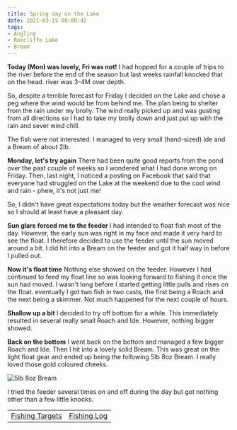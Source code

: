```yaml
---
title: Spring day on the Lake
date: 2021-03-15 00:00:42
tags:
- Angling
- Roecliffe Lake
- Bream
---
```

**Today (Mon) was lovely, Fri was not!**
I had hopped for a couple of trips to the river before the end of the season but last weeks rainfall knocked that on the head. river was 3-4M over depth.

So, despite a terrible forecast for Friday I decided on the Lake and chose a peg where the wind would be from behind me. The plan being to shelter from the rain under my brolly. The wind really picked up and was gusting from all directions so I had to take my brolly down and just put up with the rain and sever wind chill. 

The fish were not interested. I managed to very small (hand-sized) Ide and a Bream of about 2lb.

**Monday, let's try again**
There had been quite good reports from the pond over the past couple of weeks so I wondered what I had done wrong on Friday. Then, last night, I noticed a posting on Facebook that said that everyone had struggled on the Lake at the weekend due to the cool wind and rain - phew, it's not just me!

So, I didn't have great expectations today but the weather forecast was nice so I should at least have a pleasant day.

**Sun glare forced me to the feeder**
I had intended to float fish most of the day. However, the early sun was right in my face and made it very hard to see the float. I therefore decided to use the feeder until the sun moved around a bit. I did hit into a Bream on the feeder and got it half way in before I pulled out.

**Now it's float time**
Nothing else showed on the feeder. However I had continued to feed my float line so was looking forward to fishing it once the sun had moved. I wasn't long before I started getting little pulls and rises on the float. eventually I got two fish in two casts, the first being a Roach and the next being a skimmer. Not much happened for the next couple of hours.

**Shallow up a bit**
I decided to try off bottom for a while. This immediately resulted in several really small Roach and Ide. However, nothing bigger showed.

**Back on the bottom**
I went back on the bottom and managed a few bigger Roach and Ide. Then I hit into a lovely solid Bream. This was great on the light float gear and ended up being the following 5lb 8oz Bream. I really loved those gold coloured cheeks.

![5lb 8oz Bream](/images/2021-03-15/5lb8ozBream.jpg)

I tried the feeder several times on and off during the day but got nothing other than a few little knocks.

|||
|---------|------|
|<a href="/2020/07/Fishing-Targets/">Fishing Targets</a>|<a href="/2020/08/Fishing-Log/">Fishing Log</a>|
